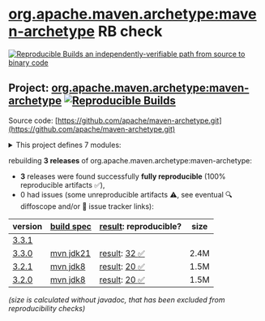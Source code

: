 [org.apache.maven.archetype:maven-archetype](https://central.sonatype.com/artifact/org.apache.maven.archetype/maven-archetype/versions) RB check
=======

[![Reproducible Builds](https://reproducible-builds.org/images/logos/rb.svg) an independently-verifiable path from source to binary code](https://reproducible-builds.org/)

## Project: [org.apache.maven.archetype:maven-archetype](https://central.sonatype.com/artifact/org.apache.maven.archetype/maven-archetype/versions) [![Reproducible Builds](https://img.shields.io/endpoint?url=https://raw.githubusercontent.com/jvm-repo-rebuild/reproducible-central/master/content/org/apache/maven/archetype/badge.json)](https://github.com/jvm-repo-rebuild/reproducible-central/blob/master/content/org/apache/maven/archetype/README.md)

Source code: [https://github.com/apache/maven-archetype.git](https://github.com/apache/maven-archetype.git)

<details><summary>This project defines 7 modules:</summary>

* [org.apache.maven.archetype:archetype-catalog](https://central.sonatype.com/artifact/org.apache.maven.archetype/archetype-catalog/overview)
* [org.apache.maven.archetype:archetype-common](https://central.sonatype.com/artifact/org.apache.maven.archetype/archetype-common/overview)
* [org.apache.maven.archetype:archetype-descriptor](https://central.sonatype.com/artifact/org.apache.maven.archetype/archetype-descriptor/overview)
* [org.apache.maven.archetype:archetype-models](https://central.sonatype.com/artifact/org.apache.maven.archetype/archetype-models/overview)
* [org.apache.maven.archetype:archetype-packaging](https://central.sonatype.com/artifact/org.apache.maven.archetype/archetype-packaging/overview)
* [org.apache.maven.archetype:maven-archetype](https://central.sonatype.com/artifact/org.apache.maven.archetype/maven-archetype/overview)
* [org.apache.maven.plugins:maven-archetype-plugin](https://central.sonatype.com/artifact/org.apache.maven.plugins/maven-archetype-plugin/overview)
</details>

rebuilding **3 releases** of org.apache.maven.archetype:maven-archetype:
- **3** releases were found successfully **fully reproducible** (100% reproducible artifacts :white_check_mark:),
- 0 had issues (some unreproducible artifacts :warning:, see eventual :mag: diffoscope and/or :memo: issue tracker links):

| version | [build spec](/BUILDSPEC.md) | [result](https://reproducible-builds.org/docs/jvm/): reproducible? | size |
| -- | --------- | ------ | -- |
| [3.3.1](https://central.sonatype.com/artifact/org.apache.maven.archetype/maven-archetype/3.3.1/pom) | | | |
| [3.3.0](https://central.sonatype.com/artifact/org.apache.maven.archetype/maven-archetype/3.3.0/pom) | [mvn jdk21](archetype-3.3.0.buildspec) | [result](maven-archetype-plugin-3.3.0.buildinfo): [32 :white_check_mark: ](maven-archetype-plugin-3.3.0.buildcompare) | 2.4M |
| [3.2.1](https://central.sonatype.com/artifact/org.apache.maven.archetype/maven-archetype/3.2.1/pom) | [mvn jdk8](archetype-3.2.1.buildspec) | [result](maven-archetype-plugin-3.2.1.buildinfo): [20 :white_check_mark: ](maven-archetype-plugin-3.2.1.buildcompare) | 1.5M |
| [3.2.0](https://central.sonatype.com/artifact/org.apache.maven.archetype/maven-archetype/3.2.0/pom) | [mvn jdk8](archetype-3.2.0.buildspec) | [result](maven-archetype-plugin-3.2.0.buildinfo): [20 :white_check_mark: ](maven-archetype-plugin-3.2.0.buildcompare) | 1.5M |

<i>(size is calculated without javadoc, that has been excluded from reproducibility checks)</i>
